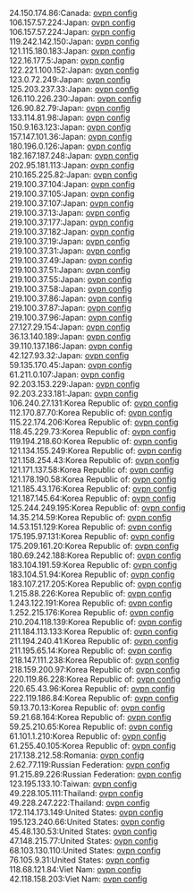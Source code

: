 24.150.174.86:Canada: [ovpn config](vpn/24_150_174_86.ovpn)  
106.157.57.224:Japan: [ovpn config](vpn/106_157_57_224.ovpn)  
106.157.57.224:Japan: [ovpn config](vpn/106_157_57_224.ovpn)  
119.242.142.150:Japan: [ovpn config](vpn/119_242_142_150.ovpn)  
121.115.180.183:Japan: [ovpn config](vpn/121_115_180_183.ovpn)  
122.16.177.5:Japan: [ovpn config](vpn/122_16_177_5.ovpn)  
122.221.100.152:Japan: [ovpn config](vpn/122_221_100_152.ovpn)  
123.0.72.249:Japan: [ovpn config](vpn/123_0_72_249.ovpn)  
125.203.237.33:Japan: [ovpn config](vpn/125_203_237_33.ovpn)  
126.110.226.230:Japan: [ovpn config](vpn/126_110_226_230.ovpn)  
126.90.82.79:Japan: [ovpn config](vpn/126_90_82_79.ovpn)  
133.114.81.98:Japan: [ovpn config](vpn/133_114_81_98.ovpn)  
150.9.163.123:Japan: [ovpn config](vpn/150_9_163_123.ovpn)  
157.147.101.36:Japan: [ovpn config](vpn/157_147_101_36.ovpn)  
180.196.0.126:Japan: [ovpn config](vpn/180_196_0_126.ovpn)  
182.167.187.248:Japan: [ovpn config](vpn/182_167_187_248.ovpn)  
202.95.181.113:Japan: [ovpn config](vpn/202_95_181_113.ovpn)  
210.165.225.82:Japan: [ovpn config](vpn/210_165_225_82.ovpn)  
219.100.37.104:Japan: [ovpn config](vpn/219_100_37_104.ovpn)  
219.100.37.105:Japan: [ovpn config](vpn/219_100_37_105.ovpn)  
219.100.37.107:Japan: [ovpn config](vpn/219_100_37_107.ovpn)  
219.100.37.13:Japan: [ovpn config](vpn/219_100_37_13.ovpn)  
219.100.37.177:Japan: [ovpn config](vpn/219_100_37_177.ovpn)  
219.100.37.182:Japan: [ovpn config](vpn/219_100_37_182.ovpn)  
219.100.37.19:Japan: [ovpn config](vpn/219_100_37_19.ovpn)  
219.100.37.31:Japan: [ovpn config](vpn/219_100_37_31.ovpn)  
219.100.37.49:Japan: [ovpn config](vpn/219_100_37_49.ovpn)  
219.100.37.51:Japan: [ovpn config](vpn/219_100_37_51.ovpn)  
219.100.37.55:Japan: [ovpn config](vpn/219_100_37_55.ovpn)  
219.100.37.58:Japan: [ovpn config](vpn/219_100_37_58.ovpn)  
219.100.37.86:Japan: [ovpn config](vpn/219_100_37_86.ovpn)  
219.100.37.87:Japan: [ovpn config](vpn/219_100_37_87.ovpn)  
219.100.37.96:Japan: [ovpn config](vpn/219_100_37_96.ovpn)  
27.127.29.154:Japan: [ovpn config](vpn/27_127_29_154.ovpn)  
36.13.140.189:Japan: [ovpn config](vpn/36_13_140_189.ovpn)  
39.110.137.186:Japan: [ovpn config](vpn/39_110_137_186.ovpn)  
42.127.93.32:Japan: [ovpn config](vpn/42_127_93_32.ovpn)  
59.135.170.45:Japan: [ovpn config](vpn/59_135_170_45.ovpn)  
61.211.0.107:Japan: [ovpn config](vpn/61_211_0_107.ovpn)  
92.203.153.229:Japan: [ovpn config](vpn/92_203_153_229.ovpn)  
92.203.233.181:Japan: [ovpn config](vpn/92_203_233_181.ovpn)  
106.240.27.131:Korea Republic of: [ovpn config](vpn/106_240_27_131.ovpn)  
112.170.87.70:Korea Republic of: [ovpn config](vpn/112_170_87_70.ovpn)  
115.22.174.206:Korea Republic of: [ovpn config](vpn/115_22_174_206.ovpn)  
118.45.229.73:Korea Republic of: [ovpn config](vpn/118_45_229_73.ovpn)  
119.194.218.60:Korea Republic of: [ovpn config](vpn/119_194_218_60.ovpn)  
121.134.155.249:Korea Republic of: [ovpn config](vpn/121_134_155_249.ovpn)  
121.158.254.43:Korea Republic of: [ovpn config](vpn/121_158_254_43.ovpn)  
121.171.137.58:Korea Republic of: [ovpn config](vpn/121_171_137_58.ovpn)  
121.178.190.58:Korea Republic of: [ovpn config](vpn/121_178_190_58.ovpn)  
121.185.43.176:Korea Republic of: [ovpn config](vpn/121_185_43_176.ovpn)  
121.187.145.64:Korea Republic of: [ovpn config](vpn/121_187_145_64.ovpn)  
125.244.249.195:Korea Republic of: [ovpn config](vpn/125_244_249_195.ovpn)  
14.35.214.59:Korea Republic of: [ovpn config](vpn/14_35_214_59.ovpn)  
14.53.151.129:Korea Republic of: [ovpn config](vpn/14_53_151_129.ovpn)  
175.195.97.131:Korea Republic of: [ovpn config](vpn/175_195_97_131.ovpn)  
175.209.161.20:Korea Republic of: [ovpn config](vpn/175_209_161_20.ovpn)  
180.69.242.188:Korea Republic of: [ovpn config](vpn/180_69_242_188.ovpn)  
183.104.191.59:Korea Republic of: [ovpn config](vpn/183_104_191_59.ovpn)  
183.104.51.94:Korea Republic of: [ovpn config](vpn/183_104_51_94.ovpn)  
183.107.217.205:Korea Republic of: [ovpn config](vpn/183_107_217_205.ovpn)  
1.215.88.226:Korea Republic of: [ovpn config](vpn/1_215_88_226.ovpn)  
1.243.122.191:Korea Republic of: [ovpn config](vpn/1_243_122_191.ovpn)  
1.252.215.176:Korea Republic of: [ovpn config](vpn/1_252_215_176.ovpn)  
210.204.118.139:Korea Republic of: [ovpn config](vpn/210_204_118_139.ovpn)  
211.184.113.133:Korea Republic of: [ovpn config](vpn/211_184_113_133.ovpn)  
211.194.240.41:Korea Republic of: [ovpn config](vpn/211_194_240_41.ovpn)  
211.195.65.14:Korea Republic of: [ovpn config](vpn/211_195_65_14.ovpn)  
218.147.111.238:Korea Republic of: [ovpn config](vpn/218_147_111_238.ovpn)  
218.159.200.97:Korea Republic of: [ovpn config](vpn/218_159_200_97.ovpn)  
220.119.86.228:Korea Republic of: [ovpn config](vpn/220_119_86_228.ovpn)  
220.65.43.96:Korea Republic of: [ovpn config](vpn/220_65_43_96.ovpn)  
222.119.186.84:Korea Republic of: [ovpn config](vpn/222_119_186_84.ovpn)  
59.13.70.13:Korea Republic of: [ovpn config](vpn/59_13_70_13.ovpn)  
59.21.68.164:Korea Republic of: [ovpn config](vpn/59_21_68_164.ovpn)  
59.25.210.65:Korea Republic of: [ovpn config](vpn/59_25_210_65.ovpn)  
61.101.1.210:Korea Republic of: [ovpn config](vpn/61_101_1_210.ovpn)  
61.255.40.105:Korea Republic of: [ovpn config](vpn/61_255_40_105.ovpn)  
217.138.212.58:Romania: [ovpn config](vpn/217_138_212_58.ovpn)  
2.62.77.119:Russian Federation: [ovpn config](vpn/2_62_77_119.ovpn)  
91.215.89.226:Russian Federation: [ovpn config](vpn/91_215_89_226.ovpn)  
123.195.133.10:Taiwan: [ovpn config](vpn/123_195_133_10.ovpn)  
49.228.105.111:Thailand: [ovpn config](vpn/49_228_105_111.ovpn)  
49.228.247.222:Thailand: [ovpn config](vpn/49_228_247_222.ovpn)  
172.114.173.149:United States: [ovpn config](vpn/172_114_173_149.ovpn)  
195.123.240.66:United States: [ovpn config](vpn/195_123_240_66.ovpn)  
45.48.130.53:United States: [ovpn config](vpn/45_48_130_53.ovpn)  
47.148.215.77:United States: [ovpn config](vpn/47_148_215_77.ovpn)  
68.103.130.110:United States: [ovpn config](vpn/68_103_130_110.ovpn)  
76.105.9.31:United States: [ovpn config](vpn/76_105_9_31.ovpn)  
118.68.121.84:Viet Nam: [ovpn config](vpn/118_68_121_84.ovpn)  
42.118.158.203:Viet Nam: [ovpn config](vpn/42_118_158_203.ovpn)  
